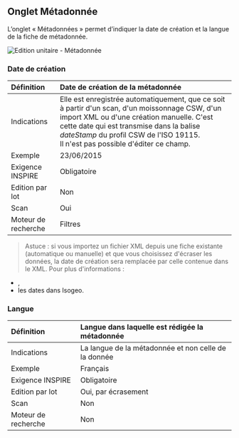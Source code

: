 ## Onglet Métadonnée

L’onglet « Métadonnées » permet d’indiquer la date de création et la langue de la fiche de métadonnée.

![Edition unitaire - Métadonnée](/fr/images/inv_edit_one_metadata.png "L'édition unitaire - onglet Métadonnée")

### Date de création

| Définition          | Date de création de la métadonnée |
| :------------------ | :------------------------------------------------ |
| Indications         | Elle est enregistrée automatiquement, que ce soit à partir d'un scan, d'un moissonnage CSW, d'un import XML ou d'une création manuelle. C'est cette date qui est transmise dans la balise *dateStamp* du profil CSW de l'ISO 19115.<br />Il n'est pas possible d'éditer ce champ. |
| Exemple             | 23/06/2015                    |
| Exigence INSPIRE    | Obligatoire                   |
| Edition par lot     | Non                           |
| Scan                | Oui                           |
| Moteur de recherche | Filtres                       |

> Astuce : si vous importez un fichier XML depuis une fiche existante (automatique ou manuelle) et que vous choisissez d'écraser les données, la date de création sera remplacée par celle contenue dans le XML. Pour plus d'informations :
* ,
* les dates dans Isogeo.

### Langue

| Définition          | Langue dans laquelle est rédigée la métadonnée       |
| :------------------ | :------------------------------------------------    |
| Indications         | La langue de la métadonnée et non celle de la donnée |
| Exemple             | Français                                             |
| Exigence INSPIRE    | Obligatoire                   |
| Edition par lot     | Oui, par écrasement           |
| Scan                | Non                           |
| Moteur de recherche | Non                           |
